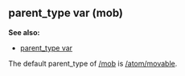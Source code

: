 ## parent_type var (mob)
**See also:**
*   [parent_type var](/datum/var/parent_type)


The default parent_type of [/mob](/mob) is
[/atom/movable](/atom/movable).